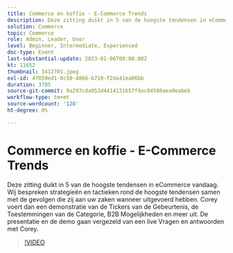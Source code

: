 ```yaml
---
title: Commerce en koffie - E-Commerce Trends
description: Deze zitting duikt in 5 van de hoogste tendensen in eCommerce vandaag. Wij bespreken strategieën en tactieken rond de hoogste tendensen samen met de gevolgen die zij aan uw zaken wanneer uitgevoerd hebben. Corey voert dan een demonstratie van de Tickers van de Gebeurtenis, de Toestemmingen van de Categorie, B2B Mogelijkheden en meer uit. De presentatie en de demo gaan vergezeld van een live Vragen en antwoorden met Corey.
solution: Commerce
topic: Commerce
role: Admin, Leader, User
level: Beginner, Intermediate, Experienced
doc-type: Event
last-substantial-update: 2023-01-06T00:00:00Z
kt: 11652
thumbnail: 3412701.jpeg
exl-id: 47859ed1-8c50-4866-b710-f2da41ea06bb
duration: 3705
source-git-commit: 9a297cda953d4414131657f9ac84580aea0eabeb
workflow-type: tm+mt
source-wordcount: '128'
ht-degree: 0%

---
```


# Commerce en koffie - E-Commerce Trends

Deze zitting duikt in 5 van de hoogste tendensen in eCommerce vandaag. Wij bespreken strategieën en tactieken rond de hoogste tendensen samen met de gevolgen die zij aan uw zaken wanneer uitgevoerd hebben. Corey voert dan een demonstratie van de Tickers van de Gebeurtenis, de Toestemmingen van de Categorie, B2B Mogelijkheden en meer uit. De presentatie en de demo gaan vergezeld van een live Vragen en antwoorden met Corey.

>[!VIDEO](https://video.tv.adobe.com/v/3412701/?quality=12&learn=on)
